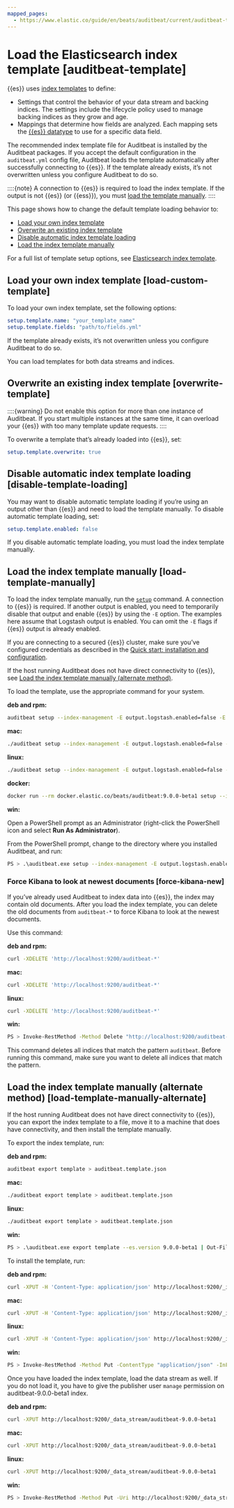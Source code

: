 ```yaml
---
mapped_pages:
  - https://www.elastic.co/guide/en/beats/auditbeat/current/auditbeat-template.html
---
```


# Load the Elasticsearch index template [auditbeat-template]

{{es}} uses [index templates](docs-content://manage-data/data-store/templates.md) to define:

* Settings that control the behavior of your data stream and backing indices. The settings include the lifecycle policy used to manage backing indices as they grow and age.
* Mappings that determine how fields are analyzed. Each mapping sets the [{{es}} datatype](elasticsearch://reference/elasticsearch/mapping-reference/field-data-types.md) to use for a specific data field.

The recommended index template file for Auditbeat is installed by the Auditbeat packages. If you accept the default configuration in the `auditbeat.yml` config file, Auditbeat loads the template automatically after successfully connecting to {{es}}. If the template already exists, it’s not overwritten unless you configure Auditbeat to do so.

::::{note}
A connection to {{es}} is required to load the index template. If the output is not {{es}} (or {{ess}}), you must [load the template manually](#load-template-manually).
::::


This page shows how to change the default template loading behavior to:

* [Load your own index template](#load-custom-template)
* [Overwrite an existing index template](#overwrite-template)
* [Disable automatic index template loading](#disable-template-loading)
* [Load the index template manually](#load-template-manually)

For a full list of template setup options, see [Elasticsearch index template](/reference/auditbeat/configuration-template.md).


## Load your own index template [load-custom-template]

To load your own index template, set the following options:

```yaml
setup.template.name: "your_template_name"
setup.template.fields: "path/to/fields.yml"
```

If the template already exists, it’s not overwritten unless you configure Auditbeat to do so.

You can load templates for both data streams and indices.


## Overwrite an existing index template [overwrite-template]

::::{warning}
Do not enable this option for more than one instance of Auditbeat. If you start multiple instances at the same time, it can overload your {{es}} with too many template update requests.
::::


To overwrite a template that’s already loaded into {{es}}, set:

```yaml
setup.template.overwrite: true
```


## Disable automatic index template loading [disable-template-loading]

You may want to disable automatic template loading if you’re using an output other than {{es}} and need to load the template manually. To disable automatic template loading, set:

```yaml
setup.template.enabled: false
```

If you disable automatic template loading, you must load the index template manually.


## Load the index template manually [load-template-manually]

To load the index template manually, run the [`setup`](/reference/auditbeat/command-line-options.md#setup-command) command. A connection to {{es}} is required.  If another output is enabled, you need to temporarily disable that output and enable {{es}} by using the `-E` option. The examples here assume that Logstash output is enabled. You can omit the `-E` flags if {{es}} output is already enabled.

If you are connecting to a secured {{es}} cluster, make sure you’ve configured credentials as described in the [Quick start: installation and configuration](/reference/auditbeat/auditbeat-installation-configuration.md).

If the host running Auditbeat does not have direct connectivity to {{es}}, see [Load the index template manually (alternate method)](#load-template-manually-alternate).

To load the template, use the appropriate command for your system.

**deb and rpm:**

```sh
auditbeat setup --index-management -E output.logstash.enabled=false -E 'output.elasticsearch.hosts=["localhost:9200"]'
```

**mac:**

```sh
./auditbeat setup --index-management -E output.logstash.enabled=false -E 'output.elasticsearch.hosts=["localhost:9200"]'
```

**linux:**

```sh
./auditbeat setup --index-management -E output.logstash.enabled=false -E 'output.elasticsearch.hosts=["localhost:9200"]'
```

**docker:**

```sh
docker run --rm docker.elastic.co/beats/auditbeat:9.0.0-beta1 setup --index-management -E output.logstash.enabled=false -E 'output.elasticsearch.hosts=["localhost:9200"]'
```

**win:**

Open a PowerShell prompt as an Administrator (right-click the PowerShell icon and select **Run As Administrator**).

From the PowerShell prompt, change to the directory where you installed Auditbeat, and run:

```sh
PS > .\auditbeat.exe setup --index-management -E output.logstash.enabled=false -E 'output.elasticsearch.hosts=["localhost:9200"]'
```


### Force Kibana to look at newest documents [force-kibana-new]

If you’ve already used Auditbeat to index data into {{es}}, the index may contain old documents. After you load the index template, you can delete the old documents from `auditbeat-*` to force Kibana to look at the newest documents.

Use this command:

**deb and rpm:**

```sh
curl -XDELETE 'http://localhost:9200/auditbeat-*'
```

**mac:**

```sh
curl -XDELETE 'http://localhost:9200/auditbeat-*'
```

**linux:**

```sh
curl -XDELETE 'http://localhost:9200/auditbeat-*'
```

**win:**

```sh
PS > Invoke-RestMethod -Method Delete "http://localhost:9200/auditbeat-*"
```

This command deletes all indices that match the pattern `auditbeat`. Before running this command, make sure you want to delete all indices that match the pattern.


## Load the index template manually (alternate method) [load-template-manually-alternate]

If the host running Auditbeat does not have direct connectivity to {{es}}, you can export the index template to a file, move it to a machine that does have connectivity, and then install the template manually.

To export the index template, run:

**deb and rpm:**

```sh
auditbeat export template > auditbeat.template.json
```

**mac:**

```sh
./auditbeat export template > auditbeat.template.json
```

**linux:**

```sh
./auditbeat export template > auditbeat.template.json
```

**win:**

```sh
PS > .\auditbeat.exe export template --es.version 9.0.0-beta1 | Out-File -Encoding UTF8 auditbeat.template.json
```

To install the template, run:

**deb and rpm:**

```sh
curl -XPUT -H 'Content-Type: application/json' http://localhost:9200/_index_template/auditbeat-9.0.0-beta1 -d@auditbeat.template.json
```

**mac:**

```sh
curl -XPUT -H 'Content-Type: application/json' http://localhost:9200/_index_template/auditbeat-9.0.0-beta1 -d@auditbeat.template.json
```

**linux:**

```sh
curl -XPUT -H 'Content-Type: application/json' http://localhost:9200/_index_template/auditbeat-9.0.0-beta1 -d@auditbeat.template.json
```

**win:**

```sh
PS > Invoke-RestMethod -Method Put -ContentType "application/json" -InFile auditbeat.template.json -Uri http://localhost:9200/_index_template/auditbeat-9.0.0-beta1
```

Once you have loaded the index template, load the data stream as well. If you do not load it, you have to give the publisher user `manage` permission on auditbeat-9.0.0-beta1 index.

**deb and rpm:**

```sh
curl -XPUT http://localhost:9200/_data_stream/auditbeat-9.0.0-beta1
```

**mac:**

```sh
curl -XPUT http://localhost:9200/_data_stream/auditbeat-9.0.0-beta1
```

**linux:**

```sh
curl -XPUT http://localhost:9200/_data_stream/auditbeat-9.0.0-beta1
```

**win:**

```sh
PS > Invoke-RestMethod -Method Put -Uri http://localhost:9200/_data_stream/auditbeat-9.0.0-beta1
```

